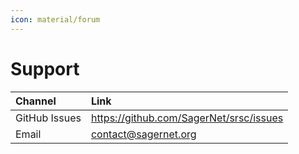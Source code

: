 ```yaml
---
icon: material/forum
---
```


# Support

| Channel       | Link                                    |
|:--------------|:----------------------------------------|
| GitHub Issues | https://github.com/SagerNet/srsc/issues |
| Email         | contact@sagernet.org                    |
